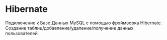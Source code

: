 # Hibernate
Подключение к Базе Данных MySQL с помощью фрэймворка Hibernate. Создание таблиц/добавление/удаление/получение данных пользователей.
